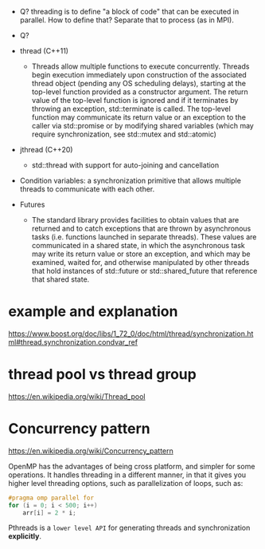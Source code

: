 - Q? threading is to define "a block of code" that can be executed in parallel. How to define that? Separate that to process (as in MPI).

- Q?

- thread (C++11)
  - Threads allow multiple functions to execute concurrently. Threads begin execution immediately upon construction of the associated thread
  object (pending any OS scheduling delays), starting at the top-level function provided as a constructor argument. 
  The return value of the top-level function is ignored and if it terminates by throwing an exception, std::terminate is called. 
  The top-level function may communicate its return value or an exception to the caller via std::promise or by modifying shared variables
  (which may require synchronization, see std::mutex and std::atomic)

- jthread (C++20)
  - std::thread with support for auto-joining and cancellation

- Condition variables: a synchronization primitive that allows multiple threads to communicate with each other.
- Futures
  - The standard library provides facilities to obtain values that are returned and to catch exceptions that are thrown by asynchronous tasks
(i.e. functions launched in separate threads). 
These values are communicated in a shared state, in which the asynchronous task may write its return value or store an exception,
and which may be examined, waited for, and otherwise manipulated by other threads that hold instances of std::future
or std::shared_future that reference that shared state.

# example and explanation
https://www.boost.org/doc/libs/1_72_0/doc/html/thread/synchronization.html#thread.synchronization.condvar_ref

# thread pool vs thread group
https://en.wikipedia.org/wiki/Thread_pool

# Concurrency pattern
https://en.wikipedia.org/wiki/Concurrency_pattern

OpenMP has the advantages of being cross platform, and simpler for some operations. It handles threading in a different manner, in that it gives you higher level threading options, such as parallelization of loops, such as:

```C++
#pragma omp parallel for
for (i = 0; i < 500; i++)
    arr[i] = 2 * i;
```

Pthreads is a  `lower level API` for generating threads and synchronization __explicitly__.

